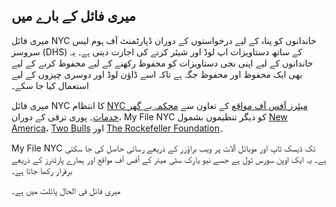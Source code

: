 ## میری فائل کے بارے میں

میری فائل NYC خاندانوں کو پناہ کے لیے درخواستوں کے دوران ڈپارٹمنٹ آف ہوم لیس سروسز (DHS) کے ساتھ دستاویزات اپ لوڈ اور شیئر کرنے کی اجازت دیتی ہے۔ یہ خاندانوں کے لیے اپنی نجی دستاویزات کو محفوظ رکھنے کے لیے محفوظ کرنے کے لیے بھی ایک محفوظ اور محفوظ جگہ ہے تاکہ اسے ڈاؤن لوڈ اور دوسری چیزوں کے لیے استعمال کیا جا سکے۔

میری فائل NYC کا انتظام <a href="https://www1.nyc.gov/site/opportunity/index.page" target="_blank">NYC میئرز آفس آف مواقع</a> کے تعاون سے <a href="https://www1.nyc.gov/site/dhs/index.page" target="_blank">محکمہ بے گھر خدمات</a>۔ پوری ترقی کے دوران، My File NYC کو دیگر تنظیموں بشمول <a href="https://www.newamerica.org/" target="_blank">New America</a>، <a href="https://www.twobulls.com/" target="_blank">Two Bulls</a> اور <a href="https://www.rockefellerfoundation.org/" target="_blank">The Rockefeller Foundation</a>۔

My File NYC تک ڈیسک ٹاپ اور موبائل آلات پر ویب براؤزر کے ذریعے رسائی حاصل کی جا سکتی ہے۔ یہ ایک اوپن سورس ٹول ہے جسے نیو یارک سٹی میئر کے آفس آف مواقع اور ہمارے پارٹنرز کے ذریعے برقرار رکھا جاتا ہے۔

میری فائل فی الحال پائلٹ میں ہے۔
